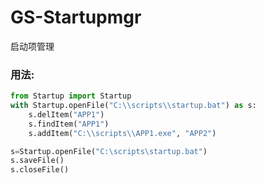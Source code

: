 # GS-Startupmgr
启动项管理

### 用法:

```python
from Startup import Startup
with Startup.openFile("C:\\scripts\\startup.bat") as s:
    s.delItem("APP1")
    s.findItem("APP1")
    s.addItem("C:\\scripts\\APP1.exe", "APP2")
```

```python
s=Startup.openFile("C:\scripts\startup.bat")
s.saveFile()
s.closeFile()
```